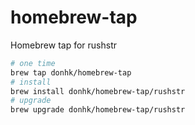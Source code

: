 # homebrew-tap
Homebrew tap for rushstr

```zsh
# one time
brew tap donhk/homebrew-tap
# install
brew install donhk/homebrew-tap/rushstr
# upgrade
brew upgrade donhk/homebrew-tap/rushstr
```
